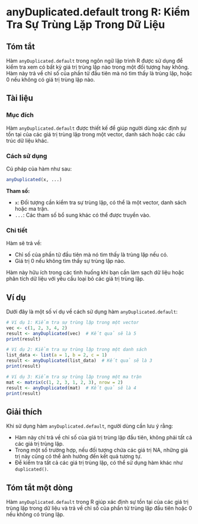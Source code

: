 <!--
Meta Description: # anyDuplicated.default trong R: Kiểm Tra Sự Trùng Lặp Trong Dữ Liệu ## Tóm tắt Hàm `anyDuplicated.default` trong ngôn ngữ lập trình R được sử dụng để...
Meta Keywords: trùng, lặp, trong, hàm, giá
-->

# anyDuplicated.default trong R: Kiểm Tra Sự Trùng Lặp Trong Dữ Liệu

## Tóm tắt
Hàm `anyDuplicated.default` trong ngôn ngữ lập trình R được sử dụng để kiểm tra xem có bất kỳ giá trị trùng lặp nào trong một đối tượng hay không. Hàm này trả về chỉ số của phần tử đầu tiên mà nó tìm thấy là trùng lặp, hoặc 0 nếu không có giá trị trùng lặp nào.

## Tài liệu
### Mục đích
Hàm `anyDuplicated.default` được thiết kế để giúp người dùng xác định sự tồn tại của các giá trị trùng lặp trong một vector, danh sách hoặc các cấu trúc dữ liệu khác.

### Cách sử dụng
Cú pháp của hàm như sau:

```R
anyDuplicated(x, ...)
```

**Tham số:**
- `x`: Đối tượng cần kiểm tra sự trùng lặp, có thể là một vector, danh sách hoặc ma trận.
- `...`: Các tham số bổ sung khác có thể được truyền vào.

### Chi tiết
Hàm sẽ trả về:
- Chỉ số của phần tử đầu tiên mà nó tìm thấy là trùng lặp nếu có.
- Giá trị 0 nếu không tìm thấy sự trùng lặp nào.

Hàm này hữu ích trong các tình huống khi bạn cần làm sạch dữ liệu hoặc phân tích dữ liệu với yêu cầu loại bỏ các giá trị trùng lặp.

## Ví dụ
Dưới đây là một số ví dụ về cách sử dụng hàm `anyDuplicated.default`:

```R
# Ví dụ 1: Kiểm tra sự trùng lặp trong một vector
vec <- c(1, 2, 3, 4, 2)
result <- anyDuplicated(vec)  # Kết quả sẽ là 5
print(result)

# Ví dụ 2: Kiểm tra sự trùng lặp trong một danh sách
list_data <- list(a = 1, b = 2, c = 1)
result <- anyDuplicated(list_data)  # Kết quả sẽ là 3
print(result)

# Ví dụ 3: Kiểm tra sự trùng lặp trong một ma trận
mat <- matrix(c(1, 2, 3, 1, 2, 3), nrow = 2)
result <- anyDuplicated(mat)  # Kết quả sẽ là 4
print(result)
```

## Giải thích
Khi sử dụng hàm `anyDuplicated.default`, người dùng cần lưu ý rằng:
- Hàm này chỉ trả về chỉ số của giá trị trùng lặp đầu tiên, không phải tất cả các giá trị trùng lặp.
- Trong một số trường hợp, nếu đối tượng chứa các giá trị NA, những giá trị này cũng có thể ảnh hưởng đến kết quả tương tự.
- Để kiểm tra tất cả các giá trị trùng lặp, có thể sử dụng hàm khác như `duplicated()`.

## Tóm tắt một dòng
Hàm `anyDuplicated.default` trong R giúp xác định sự tồn tại của các giá trị trùng lặp trong dữ liệu và trả về chỉ số của phần tử trùng lặp đầu tiên hoặc 0 nếu không có trùng lặp.